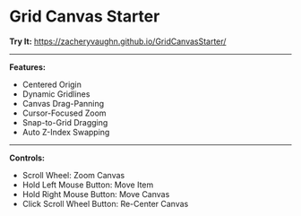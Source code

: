 # Grid Canvas Starter
**Try It:** https://zacheryvaughn.github.io/GridCanvasStarter/
___
**Features:**
- Centered Origin
- Dynamic Gridlines
- Canvas Drag-Panning
- Cursor-Focused Zoom
- Snap-to-Grid Dragging
- Auto Z-Index Swapping

___
**Controls:**
- Scroll Wheel: Zoom Canvas
- Hold Left Mouse Button: Move Item
- Hold Right Mouse Button: Move Canvas
- Click Scroll Wheel Button: Re-Center Canvas